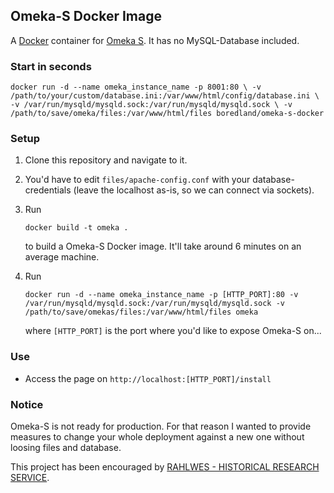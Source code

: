 ## Omeka-S Docker Image

A [Docker](https://www.docker.com/) container for [Omeka S](https://github.com/omeka/omeka-s). It has no MySQL-Database included.

### Start in seconds
`docker run -d --name omeka_instance_name -p 8001:80 \
-v /path/to/your/custom/database.ini:/var/www/html/config/database.ini \
-v /var/run/mysqld/mysqld.sock:/var/run/mysqld/mysqld.sock \
-v /path/to/save/omeka/files:/var/www/html/files boredland/omeka-s-docker`

### Setup
1. Clone this repository and navigate to it.

2. You'd have to edit `files/apache-config.conf` with your database-credentials (leave the localhost as-is, so we can connect via sockets).

3. Run 

    `docker build -t omeka .` 
    
    to build a Omeka-S Docker image. It'll take around 6 minutes on an average machine.

4. Run

    `docker run -d --name omeka_instance_name -p [HTTP_PORT]:80 -v /var/run/mysqld/mysqld.sock:/var/run/mysqld/mysqld.sock -v /path/to/save/omekas/files:/var/www/html/files omeka`
    
    where `[HTTP_PORT]` is the port where you'd like to expose Omeka-S on...

### Use
- Access the page on `http://localhost:[HTTP_PORT]/install`

### Notice
Omeka-S is not ready for production. For that reason I wanted to provide measures to change your whole deployment against a new one without loosing files and database.

This project has been encouraged by [RAHLWES - HISTORICAL RESEARCH SERVICE](https://rahlwes.eu/).

